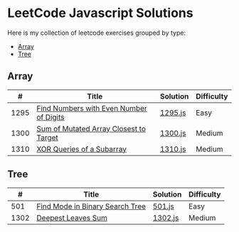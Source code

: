 # LeetCode Javascript Solutions

Here is my collection of leetcode exercises grouped by type:


* [Array](https://github.com/soltex1/Leetcode-Javascript#array)
* [Tree](https://github.com/soltex1/Leetcode-Javascript#tree)

## Array
|  #  | Title           |  Solution       | Difficulty    | 
|-----|---------------- | --------------- | ------------- |
1295 | [Find Numbers with Even Number of Digits](https://leetcode.com/problems/find-numbers-with-even-number-of-digits/)         | [1295.js](./easy/1295.js)     |  Easy    
1300 | [Sum of Mutated Array Closest to Target](https://leetcode.com/contest/biweekly-contest-16/problems/sum-of-mutated-array-closest-to-target/)         | [1300.js](./medium/1300.js)     |  Medium    
1310 | [XOR Queries of a Subarray](https://leetcode.com/problems/xor-queries-of-a-subarray/)         | [1310.js](./medium/1300.js)     |  Medium    



## Tree
|  #  | Title           |  Solution       | Difficulty    | 
|-----|---------------- | --------------- | ------------- |
501 | [Find Mode in Binary Search Tree](https://leetcode.com/problems/find-mode-in-binary-search-tree/)         | [501.js](./easy/501.js)     |  Easy    
1302 | [Deepest Leaves Sum](https://leetcode.com/problems/deepest-leaves-sum/)         | [1302.js](./medium/1302.js)     |  Medium    



